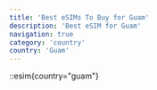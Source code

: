 ```yaml
---
title: 'Best eSIMs To Buy for Guam'
description: 'Best eSIM for Guam'
navigation: true
category: 'country'
country: 'Guam'
---
```


::esim{country="guam"}
